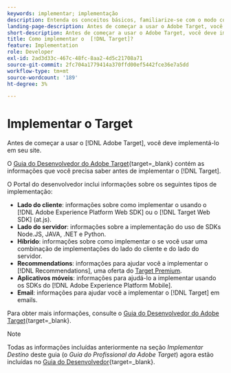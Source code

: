 ```yaml
---
keywords: implementar; implementação
description: Entenda os conceitos básicos, familiarize-se com o modo como o [!DNL Target] funciona e se integra à sua infraestrutura e entenda como os visitantes são rastreados.
landing-page-description: Antes de começar a usar o Adobe Target, você deve implementá-lo em seu site.
short-description: Antes de começar a usar o Adobe Target, você deve implementá-lo em seu site.
title: Como implementar o  [!DNL Target]?
feature: Implementation
role: Developer
exl-id: 2ad3d33c-467c-48fc-8aa2-4d5c21708a71
source-git-commit: 2fc704a1779414a370ffd00ef5442fce36e7a5dd
workflow-type: tm+mt
source-wordcount: '189'
ht-degree: 3%

---
```


# Implementar o Target

Antes de começar a usar o [!DNL Adobe Target], você deve implementá-lo em seu site.

O [Guia do Desenvolvedor do Adobe Target](https://experienceleague.adobe.com/docs/target-dev/developer/overview.html?lang=pt-BR){target=_blank} contém as informações que você precisa saber antes de implementar o [!DNL Target].

O Portal do desenvolvedor inclui informações sobre os seguintes tipos de implementação:

* **Lado do cliente**: informações sobre como implementar o usando o [!DNL Adobe Experience Platform Web SDK] ou o [!DNL Target Web SDK] (at.js).
* **Lado do servidor**: informações sobre a implementação do uso de SDKs Node.JS, JAVA, .NET e Python.
* **Híbrido**: informações sobre como implementar o se você usar uma combinação de implementações do lado do cliente e do lado do servidor.
* **Recommendations**: informações para ajudar você a implementar o [!DNL Recommendations], uma oferta do [Target Premium](/help/main/c-intro/intro.md#premium).
* **Aplicativos móveis**: informações para ajudá-lo a implementar usando os SDKs do [!DNL Adobe Experience Platform Mobile].
* **Email**: informações para ajudar você a implementar o [!DNL Target] em emails.

Para obter mais informações, consulte o [Guia do Desenvolvedor do Adobe Target](https://experienceleague.adobe.com/docs/target-dev/developer/overview.html?lang=pt-BR){target=_blank}.

>[!NOTE]
>
>Todas as informações incluídas anteriormente na seção *Implementar Destino* deste guia (o *Guia do Profissional da Adobe Target*) agora estão incluídas no [Guia do Desenvolvedor](https://experienceleague.adobe.com/docs/target-dev/developer/overview.html?lang=pt-BR){target=_blank}.




